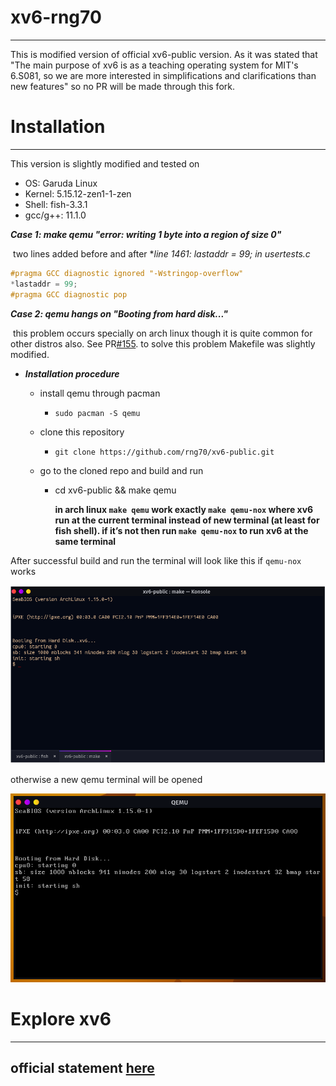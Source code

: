 # xv6-rng70

---

This is modified version of official xv6-public version. As it was stated that "The main purpose of xv6 is as a teaching operating system for MIT's 6.S081, so we are more interested in simplifications and clarifications than new features" so no PR will be made through this fork.

# Installation 

---

This version is slightly modified and tested on

*   OS: Garuda Linux
*   Kernel: 5.15.12-zen1-1-zen
*   Shell: fish-3.3.1
*   gcc/g++: 11.1.0

***Case 1: make qemu "error: writing 1 byte into a region of size 0"***

​	two lines added before and after **line 1461: *lastaddr = 99; in usertests.c**

```c
#pragma GCC diagnostic ignored "-Wstringop-overflow"
*lastaddr = 99;
#pragma GCC diagnostic pop
```

***Case 2: qemu hangs on "Booting from hard disk..."***

​	this problem occurs specially on arch linux though it is quite common for other distros also. See PR[#155](https://github.com/mit-pdos/xv6-public/pull/155). to solve this problem Makefile was slightly modified.

*   ***Installation procedure***

    *   install qemu through pacman

        *   `sudo pacman -S qemu`

    *   clone this repository 

        *   `git clone https://github.com/rng70/xv6-public.git`

    *   go to the cloned repo and build and run

        *   cd xv6-public && make qemu

            **in arch linux `make qemu` work exactly `make qemu-nox` where xv6 run at the current terminal instead of new terminal (at least for fish shell). if it’s not then run `make qemu-nox` to run xv6 at the same terminal**

After successful build and run the terminal will look like this if `qemu-nox` works

![image](./images/qemu-nox.png)

otherwise a new qemu terminal will be opened

![images](./images/qemu.png)

# Explore xv6 

---

 



## official statement [here](./README)
